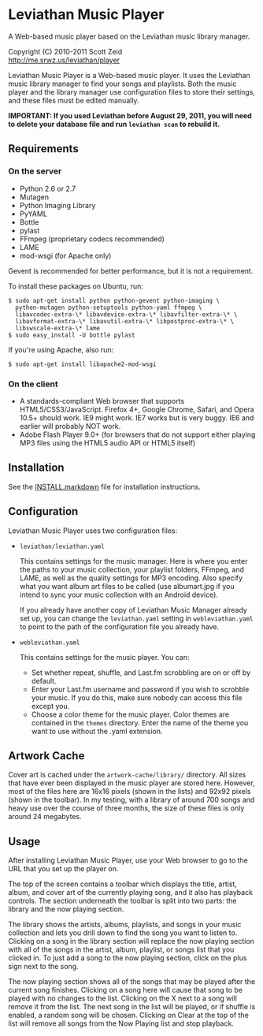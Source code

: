 Leviathan Music Player
======================

A Web-based music player based on the Leviathan music library manager.

Copyright (C) 2010-2011 Scott Zeid  
http://me.srwz.us/leviathan/player

Leviathan Music Player is a Web-based music player.  It uses the Leviathan
music library manager to find your songs and playlists.  Both the music player
and the library manager use configuration files to store their settings, and
these files must be edited manually.

**IMPORTANT:  If you used Leviathan before August 29, 2011, you will need to
delete your database file and run `leviathan scan` to rebuild it.**

Requirements
------------

### On the server ###

 * Python 2.6 or 2.7
 * Mutagen
 * Python Imaging Library
 * PyYAML
 * Bottle
 * pylast
 * FFmpeg (proprietary codecs recommended)
 * LAME
 * mod-wsgi (for Apache only)

Gevent is recommended for better performance, but it is not a requirement.

To install these packages on Ubuntu, run:

    $ sudo apt-get install python python-gevent python-imaging \
      python-mutagen python-setuptools python-yaml ffmpeg \
      libavcodec-extra-\* libavdevice-extra-\* libavfilter-extra-\* \
      libavformat-extra-\* libavutil-extra-\* libpostproc-extra-\* \
      libswscale-extra-\* lame
    $ sudo easy_install -U bottle pylast

If you're using Apache, also run:

    $ sudo apt-get install libapache2-mod-wsgi

### On the client ###

 * A standards-compliant Web browser that supports HTML5/CSS3/JavaScript.
   Firefox 4+, Google Chrome, Safari, and Opera 10.5+ should work.  IE9
   might work.  IE7 works but is very buggy.  IE6 and earlier will
   probably NOT work.
 * Adobe Flash Player 9.0+ (for browsers that do not support either playing MP3
   files using the HTML5 audio API or HTML5 itself)

Installation
------------
See the [INSTALL.markdown][] file for installation instructions.

[INSTALL.markdown]: https://github.com/scottywz/leviathan-player/blob/master/INSTALL.markdown

Configuration
-------------
Leviathan Music Player uses two configuration files:

 * `leviathan/leviathan.yaml`
 
   This contains settings for the music manager.  Here is where you enter the
   paths to your music collection, your playlist folders, FFmpeg, and LAME,
   as well as the quality settings for MP3 encoding.  Also specify what you
   want album art files to be called (use albumart.jpg if you intend to sync
   your music collection with an Android device).  
 
   If you already have another copy of Leviathan Music Manager already set up,
   you can change the `leviathan.yaml` setting in `webleviathan.yaml` to point
   to the path of the configuration file you already have.

 * `webleviathan.yaml`
 
   This contains settings for the music player.  You can:
 
   * Set whether repeat, shuffle, and Last.fm scrobbling are on or off by
     default.
   * Enter your Last.fm username and password if you wish to scrobble your
     music.  If you do this, make sure nobody can access this file except you.
   * Choose a color theme for the music player.  Color themes are contained
     in the `themes` directory.  Enter the name of the theme you want to use
     without the .yaml extension.

Artwork Cache
-------------
Cover art is cached under the `artwork-cache/library/` directory.  All sizes
that have ever been displayed in the music player are stored here.  However,
most of the files here are 16x16 pixels (shown in the lists) and 92x92 pixels
(shown in the toolbar).  In my testing, with a library of around 700 songs and
heavy use over the course of three months, the size of these files is only
around 24 megabytes.

Usage
-----
After installing Leviathan Music Player, use your Web browser to go to the URL
that you set up the player on.

The top of the screen contains a toolbar which displays the title, artist,
album, and cover art of the currently playing song, and it also has playback
controls.  The section underneath the toolbar is split into two parts:  the
library and the now playing section.

The library shows the artists, albums, playlists, and songs in your music
collection and lets you drill down to find the song you want to listen to.
Clicking on a song in the library section will replace the now playing section
with all of the songs in the artist, album, playlist, or songs list that you
clicked in.  To just add a song to the now playing section, click on the plus
sign next to the song.

The now playing section shows all of the songs that may be played after the
current song finishes.  Clicking on a song here will cause that song to be
played with no changes to the list.  Clicking on the X next to a song will
remove it from the list.  The next song in the list will be played, or if
shuffle is enabled, a random song will be chosen.  Clicking on Clear at the
top of the list will remove all songs from the Now Playing list and stop
playback.
